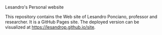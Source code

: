 Lesandro's Personal website

This repository contains the Web site of Lesandro Ponciano, professor and researcher. It is a GitHub Pages site. The deployed version can be visualized at https://lesandrop.github.io/site.
